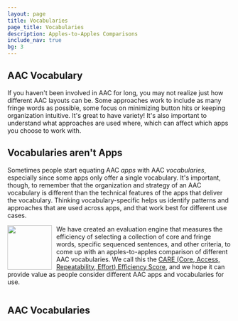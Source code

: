 ```yaml
---
layout: page
title: Vocabularies
page_title: Vocabularies
description: Apples-to-Apples Comparisons
include_nav: true
bg: 3
---
```

<style>
  #vocabs .name img {
    display: block;
    width: 140px;
    height: 140px;
    object-fit: contain;
    object-position: center;
  }
  #vocabs .apps {
    font-size: 13px;
    line-height: 18px;
    margin-top: 10px;
  }
  #vocabs .care.top {
    font-size: 20px;
    color: rgb(78, 72, 82);
    white-space: nowrap;
  }
  #vocabs .care div {
    font-size: 16px;
    color: #999;
    white-space: nowrap;
  }
  #vocabs .care div.top {
    font-size: 20px;
    color: rgb(78, 72, 82);
  }
  #vocabs .care div.full {
    font-size: 24px;
    color: rgb(78, 72, 82);
    margin-bottom: 10px;
  }
  #vocabs .care div.full > div {
    font-size: 13px;
    font-style: italic;
    margin-top: -5px;
    font-weight: normal;
  }
  a.caption {
    display: inline-block;
    padding: 5px 10px;
    border: 1px solid #aaa;
    border-radius: 10px;
    margin-bottom: 10px;
    text-align: center;
    max-width: 50%;
    margin-right: 15px;
  }
  a.caption img {
    height: 110px;
    object-fit: contain;
    object-position: center;
    display: block;
    margin: 0 auto;
    max-width: 200px;
  }
  a.caption.wide {
    min-width: 225px;
    max-width: 50%;
  }
  a.caption .sub {
    display: block;
    height: 43px;
    color: #888;
    overflow: hidden;
    font-weight: normal;
    max-width: 200px;
    font-size: 13px;
    line-height: 14px;
    margin: 0 auto;
  }
  #apps_list {
    margin: 20px 0;
  }
  .vocab_preview {
    width: 400px; 
    max-width: 100%; 
    max-height: 400px;
    object-fit: contain;
    object-position: center;
    float: right; 
    border: 1px solid #888; 
    border-radius: 5px; 
    padding: 5px;
    margin: 5px; 
  }
</style>
<h2>AAC Vocabulary</h2>
<img id='pic1' class='vocab_preview' style='display: none; float: right;'/>
<p>If you haven't been involved in AAC for long, you may not 
realize just how different AAC layouts can be. 
Some approaches work to include as
many fringe words as possible, some focus on minimizing button hits or keeping organization intuitive. It's great to have
variety! It's also important to understand what approaches
are used where, which can affect which apps you choose
to work with.</p>
<div style='clear: both;'></div>
<h2>Vocabularies aren't Apps</h2>
<img id='pic2' class='vocab_preview' style='display: none; float: right;'/>
<p>
  Sometimes people start equating AAC <i>apps</i> with AAC
  <i>vocabularies</i>, especially since some apps only offer
  a single vocabulary. It's important, though, to remember
  that the organization and strategy of an AAC 
  vocabulary is different than the technical features
  of the apps that deliver the vocabulary. Thinking
  vocabulary-specific helps us identify patterns and 
  approaches that are used across apps, and that work
  best for different use cases.
</p>
<img src='https://www.openboardformat.org/care_report.svg' style='float: left; margin-right: 10px; width: 100px;'/>
<p>
  We have created an evaluation engine that measures the
  efficiency of selecting a collection of core and fringe words,
  specific sequenced sentences, and other criteria, to come
  up with an apples-to-apples comparison of different AAC
  vocabularies. We call this the <a href="https://www.openboardformat.org/analysis">CARE (Core, Access, Repeatability, Effort) Efficiency Score</a>, and we hope it can
  provide value as people consider different AAC apps
  and vocabularies for use.
</p>
<div style='clear: both;'></div>

<h2>AAC Vocabularies</h2>
<!--
  Vocabulary categories/approaches:
    - semantic compaction
    - core + motor planning
    - core + categories
    - natural sequencing
    - pragmatic organization
  Criteria
    - max depth (quant)
    - conjugation (quant)
    - research behind vocab
    - motor planning
    - editability
    - medical vocabulary (body parts, sexuality)
    - adult vocabulary (life topics)
    - disability advocacy vocabulary
    - swear words


I want to go home
I need mom
Where are we going now
Thing Explainer examples
Let's go! Can we go to the park now?
One fish two fish red fish blue fish, other books
My name is Donnie, my pronouns are they/them or xe/xem. I am a master's of public health student at [school name] and an autistic self-advocate. My research focuses on the needs of disabled adults in accessing sexual and reproductive health care. I work for my school's newspaper and I enjoy knitting, crochet, and graphic design in my spare time.
I don't like pineapple on my pizza. 
Can you show me how to do it? 
Look what I see.
I'm sad because my pet is dead
Can you come to my house for tea?
My head hurts. 
She is pretty. 
I don't like that. 
Go away. 
Put it in there. 
My mom likes bread.
I have something to say, 
That's not what I meant
Let me speak. 
I use this device to speak. 
I can speak for myself.
A moment, please.
*It takes me longer to type that it does you to speak.
*I'm an adult. Treat me like one.
*Don't touch my device/don't touch me at all.
*I don't do eye contact.
I didn’t mean to say that.
Leave me alone.
Don’t touch me.
I can do it.
abrupt, accept, hope, wish, meal, comply
    - 
-->
<div style='max-width: 100%; overflow: auto;'>
<table id='vocabs'>
  <thead>
    <tr>
      <th>Vocabulary</th>
      <th>License & Apps</th>
      <th>CARE Score</th>
      <th>Description</th>
    </tr>
  </thead>
  <tbody>
    <tr class='template' style='display: none;'>
      <td><a class='name'>Quick Core 24</a></td>
      <td>
        <div class='license'>CC-By</div>
        <div class='apps'>CoughDrop</div>
      </td>
      <td class='care'>153.0</td>
      <td class='desc'>...</td>
    </tr>
  </tbody>
</table>
</div>
<script>
  var vocabs = document.getElementById('vocabs');
  var template = vocabs.querySelectorAll('tr.template')[0];
  var list = [].concat(window.vocab_list || []);
  if(list.length == 0) {
    list.push({name: "None available", desc: " ", rank: 1});
  }
  var start_num = ((new Date()).getDate() / 30) - 0.5;
  list = list.sort(function(a, b) {
    if(a.rank != b.rank) {
      return a.rank - b.rank;
    }
    start_num = start_num * -1;
    return start_num;
    // return Math.random() - 0.5;
    // return a.name.localeCompare(b.name);
  })
  var valids = list.filter(function(i) { return i.reviewed; });
  if(valids[0]) {
    var img = document.querySelector('#pic1');
    img.src = (valids[0].sizes || [valids[0]])[0].preview_url;
    img.style.display = 'inline';
  }
  if(valids[1]) {
    var img = document.querySelector('#pic2');
    img.src = (valids[1].sizes || [valids[1]])[0].preview_url;
    img.style.display = 'inline';
  }
  valids.forEach(function(item) {
    var vocab = template.cloneNode(true);
    vocab.querySelector('.name').setAttribute('href', "/vocabularies/" + item.id);
    vocab.querySelector('.name').innerText = item.name;
    if(item.image_url) {
      var img = document.createElement('img');
      img.src = item.image_url;
      vocab.querySelector('.name').appendChild(img);
    }
    vocab.querySelector('.apps').innerText = "";
    var apps = [].concat(item.apps);
    if(apps.length > 5) {
      apps = apps.sort(function(a, b) {
        start_num = start_num * -1;
        return start_num;
      });
      apps = apps.slice(0, 5)
      apps.push("...");
    }
    (apps || []).forEach(function(app) {
      var div = document.createElement('div');
      div.innerText = app;
      vocab.querySelector('.apps').appendChild(div);
    });
    vocab.querySelector('.license').innerText = item.license;
    var max_score = 0;
    if(item.sizes) {
      vocab.querySelector('.care').innerText = "";
      var top = 0;
      item.sizes.forEach(function(size) {
        if(size.care_score > top) {
          top = size.care_score;
          max_score = top;
        }
      });
      item.sizes.forEach(function(size) {
        var div = document.createElement('div');
        div.innerText = size.rows + "x" + size.columns + " - " + size.care_score;
        if(top == size.care_score) {
          div.classList.add('top');
        }
        vocab.querySelector('.care').appendChild(div);
      })
    } else {
      vocab.querySelector('.care').classList.add('top');
      vocab.querySelector('.care').innerText = item.rows + "x" + item.columns + " - " + item.care_score;
      max_score = item.care_score || 0;
    }
    var voters = 0;
    if(item.care_rating) {
      max_score = max_score + item.care_rating[0];
      voters = item.care_rating[1] || 0;
    }
    
    var div = document.createElement('div');
    div.innerText = "Full: " + (Math.round(max_score * 100) / 100);
    var d2 = document.createElement('div');
    d2.innerText = "from " + voters + " reviews";
    div.appendChild(d2);
    div.classList.add('full');
    vocab.querySelector('.care').prepend(div);

    vocab.querySelector('.desc').innerText = item.summary;
    vocab.style.display = 'table-row';
    vocabs.querySelector('tbody').appendChild(vocab);
  });
</script>

<p>Is your vocabulary missing from our list? Let us know
and we'll get it added! Please consider providing a .obz file
containing your vocabulary to make it easier for us to
process it.</p>